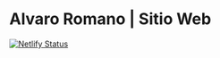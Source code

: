 # Alvaro Romano | Sitio Web

[![Netlify Status](https://api.netlify.com/api/v1/badges/ef3f6d28-a408-4022-933a-9d62692bac4b/deploy-status)](https://app.netlify.com/sites/alvaroromano/deploys)

